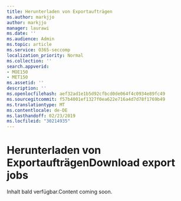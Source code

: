 ```yaml
---
title: Herunterladen von Exportaufträgen
ms.author: markjjo
author: markjjo
manager: laurawi
ms.date: ''
ms.audience: Admin
ms.topic: article
ms.service: O365-seccomp
localization_priority: Normal
ms.collection: ''
search.appverid:
- MOE150
- MET150
ms.assetid: ''
description: ''
ms.openlocfilehash: aef32ad1e1b5d92cfbcd0de064f4c0934e89fc49
ms.sourcegitcommit: f57b4001ef1327f0ea622e716a4d7d78f1769b49
ms.translationtype: MT
ms.contentlocale: de-DE
ms.lasthandoff: 02/23/2019
ms.locfileid: "30214935"
---
```

# <a name="download-export-jobs"></a><span data-ttu-id="e531d-102">Herunterladen von Exportaufträgen</span><span class="sxs-lookup"><span data-stu-id="e531d-102">Download export jobs</span></span>

<span data-ttu-id="e531d-103">Inhalt bald verfügbar.</span><span class="sxs-lookup"><span data-stu-id="e531d-103">Content coming soon.</span></span>